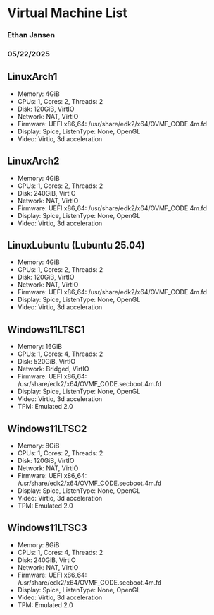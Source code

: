 # Virtual Machine List
### Ethan Jansen
### 05/22/2025

## LinuxArch1
* Memory: 4GiB
* CPUs: 1, Cores: 2, Threads: 2
* Disk: 120GiB, VirtIO
* Network: NAT, VirtIO
* Firmware: UEFI x86_64: /usr/share/edk2/x64/OVMF_CODE.4m.fd
* Display: Spice, ListenType: None, OpenGL
* Video: Virtio, 3d acceleration

## LinuxArch2
* Memory: 4GiB
* CPUs: 1, Cores: 2, Threads: 2
* Disk: 240GiB, VirtIO
* Network: NAT, VirtIO
* Firmware: UEFI x86_64: /usr/share/edk2/x64/OVMF_CODE.4m.fd
* Display: Spice, ListenType: None, OpenGL
* Video: Virtio, 3d acceleration

## LinuxLubuntu (Lubuntu 25.04)
* Memory: 4GiB
* CPUs: 1, Cores: 2, Threads: 2
* Disk: 120GiB, VirtIO
* Network: NAT, VirtIO
* Firmware: UEFI x86_64: /usr/share/edk2/x64/OVMF_CODE.4m.fd
* Display: Spice, ListenType: None, OpenGL
* Video: Virtio, 3d acceleration

## Windows11LTSC1
* Memory: 16GiB
* CPUs: 1, Cores: 4, Threads: 2
* Disk: 520GiB, VirtIO
* Network: Bridged, VirtIO
* Firmware: UEFI x86_64: /usr/share/edk2/x64/OVMF_CODE.secboot.4m.fd
* Display: Spice, ListenType: None, OpenGL
* Video: Virtio, 3d acceleration
* TPM: Emulated 2.0

## Windows11LTSC2
* Memory: 8GiB
* CPUs: 1, Cores: 2, Threads: 2
* Disk: 120GiB, VirtIO
* Network: NAT, VirtIO
* Firmware: UEFI x86_64: /usr/share/edk2/x64/OVMF_CODE.secboot.4m.fd
* Display: Spice, ListenType: None, OpenGL
* Video: Virtio, 3d acceleration
* TPM: Emulated 2.0

## Windows11LTSC3
* Memory: 8GiB
* CPUs: 1, Cores: 4, Threads: 2
* Disk: 240GiB, VirtIO
* Network: NAT, VirtIO
* Firmware: UEFI x86_64: /usr/share/edk2/x64/OVMF_CODE.secboot.4m.fd
* Display: Spice, ListenType: None, OpenGL
* Video: Virtio, 3d acceleration
* TPM: Emulated 2.0
